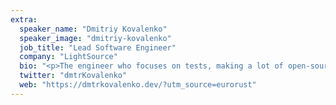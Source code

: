 ```yaml
---
extra:
  speaker_name: "Dmitriy Kovalenko"
  speaker_image: "dmitriy-kovalenko"
  job_title: "Lead Software Engineer"
  company: "LightSource"
  bio: "<p>The engineer who focuses on tests, making a lot of open-source (especially in the testing community). Collaborator of Cypress.io, Material-UI, react-native. Love functional programming, hacking on something with OCaml, and doing some cooking :)</p>"
  twitter: "dmtrKovalenko"
  web: "https://dmtrkovalenko.dev/?utm_source=eurorust"
---
```

